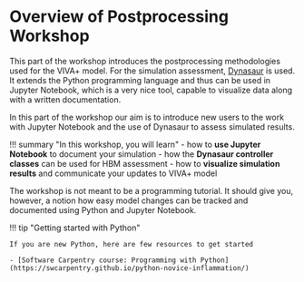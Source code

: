 # **Overview of Postprocessing Workshop**

This part of the workshop introduces the postprocessing methodologies used for the VIVA+ model. For the simulation assessment, [Dynasaur](https://gitlab.com/VSI-TUGraz/Dynasaur) is used. It extends the Python programming language and thus can be used in Jupyter Notebook, which is a very nice tool, capable to visualize data along with a written documentation.

In this part of the workshop our aim is to introduce new users to the work with Jupyter Notebook and the use of Dynasaur to assess simulated results.

!!! summary "In this workshop, you will learn" 
    - how to **use Jupyter Notebook** to document your simulation
    - how the **Dynasaur controller classes** can be used for HBM assessment
    - how to **visualize simulation results** and communicate your updates to VIVA+ model

The workshop is not meant to be a programming tutorial. It should give you, however, a notion how easy model changes can be tracked and documented using Python and Jupyter Notebook.

!!! tip "Getting started with Python"
    
    If you are new Python, here are few resources to get started

    - [Software Carpentry course: Programming with Python](https://swcarpentry.github.io/python-novice-inflammation/)